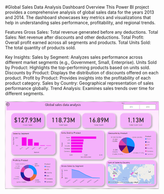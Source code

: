 #Global Sales Data Analysis Dashboard
Overview
This Power BI project provides a comprehensive analysis of global sales data for the years 2013 and 2014. The dashboard showcases key metrics and visualizations that help in understanding sales performance, profitability, and regional trends.

Features
Gross Sales: Total revenue generated before any deductions.
Total Sales: Net revenue after discounts and other deductions.
Total Profit: Overall profit earned across all segments and products.
Total Units Sold: The total quantity of products sold.

Key Insights:
Sales by Segment:
Analyzes sales performance across different market segments (e.g., Government, Small, Enterprise).
Units Sold by Product:
Highlights the top-performing products based on units sold.
Discounts by Product:
Displays the distribution of discounts offered on each product.
Profit by Product:
Provides insights into the profitability of each product category.
Sales by Country:
Geographical representation of sales performance globally.
Trend Analysis:
Examines sales trends over time for different segments.

![Dashboard Preview](image.png)
